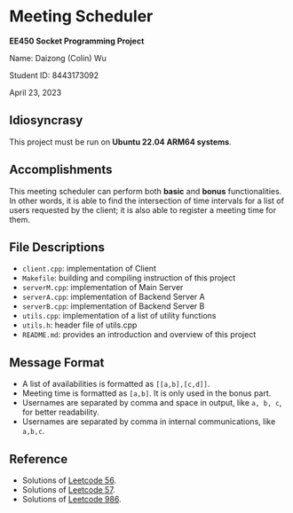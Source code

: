 # Meeting Scheduler

**EE450 Socket Programming Project**

Name: Daizong (Colin) Wu

Student ID: 8443173092

April 23, 2023


## Idiosyncrasy

This project must be run on **Ubuntu 22.04 ARM64 systems**.


## Accomplishments

This meeting scheduler can perform both **basic** and **bonus** functionalities. In other words, it is able to find the intersection of time intervals for a list of users requested by the client; it is also able to register a meeting time for them.


## File Descriptions

- `client.cpp`: implementation of Client
- `Makefile`: building and compiling instruction of this project
- `serverM.cpp`: implementation of Main Server
- `serverA.cpp`: implementation of Backend Server A
- `serverB.cpp`: implementation of Backend Server B
- `utils.cpp`: implementation of a list of utility functions
- `utils.h`: header file of utils.cpp
- `README.md`: provides an introduction and overview of this project


## Message Format

- A list of availabilities is formatted as `[[a,b],[c,d]]`.
- Meeting time is formatted as `[a,b]`. It is only used in the bonus part.
- Usernames are separated by comma and space in output, like `a, b, c`, for better readability.
- Usernames are separated by comma in internal communications, like `a,b,c`.


## Reference

- Solutions of [Leetcode 56](https://leetcode.com/problems/merge-intervals/).
- Solutions of [Leetcode 57](https://leetcode.com/problems/insert-interval/).
- Solutions of [Leetcode 986](https://leetcode.com/problems/interval-list-intersections/).
